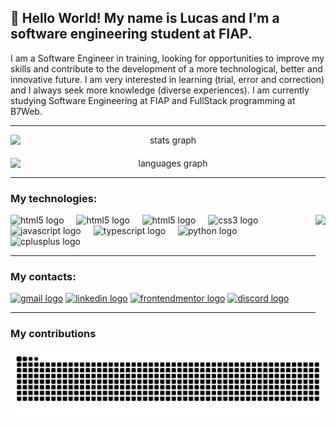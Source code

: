 <h2>👋 Hello World! My name is Lucas and I'm a software engineering student at FIAP.</h2>

I am a Software Engineer in training, looking for opportunities to improve my skills and contribute to the development of a more technological, better and innovative future. I am very interested in learning (trial, error and correction) and I always seek more knowledge (diverse experiences). I am currently studying Software Engineering at FIAP and FullStack programming at B7Web.

---

<div align="center" style="display: flex; flex-direction: column; gap: 20px;">
  <img src="https://github-readme-stats.vercel.app/api?username=1imperador0&hide_title=false&hide_rank=false&show_icons=true&include_all_commits=true&count_private=true&disable_animations=false&theme=dracula&locale=en&hide_border=false" style="width: 100%;" alt="stats graph"  />
  <img src="https://github-readme-stats.vercel.app/api/top-langs?username=1imperador0&locale=en&hide_title=false&layout=compact&card_width=350&langs_count=5&theme=dracula&hide_border=false" style="width: 100%;" alt="languages graph"  />
</div>

---

<h3>My technologies:</h3>

<img align="right" height="175" src="https://media3.giphy.com/media/v1.Y2lkPTc5MGI3NjExM2JkamlpenhhbWljcHh4c3g0bmh3ZmQ0czhrNjRqYjBqM25tbmk0ZiZlcD12MV9pbnRlcm5hbF9naWZfYnlfaWQmY3Q9Zw/lP8ezu4iNVmZYOZn3j/giphy.gif"  />

<div align="left">
  <img src="https://cdn.jsdelivr.net/gh/devicons/devicon/icons/git/git-original.svg" height="30" alt="html5 logo"  />
  <img width="12" />
  <img src="https://cdn.jsdelivr.net/gh/devicons/devicon/icons/github/github-original.svg" height="30" background-color="white" alt="html5 logo"  />
  <img width="12" />
  <img src="https://cdn.jsdelivr.net/gh/devicons/devicon/icons/html5/html5-original.svg" height="30" alt="html5 logo"  />
  <img width="12" />
  <img src="https://cdn.jsdelivr.net/gh/devicons/devicon/icons/css3/css3-original.svg" height="30" alt="css3 logo"  />
  <img width="12" />
  <img src="https://cdn.jsdelivr.net/gh/devicons/devicon/icons/javascript/javascript-original.svg" height="30" alt="javascript logo"  />
  <img width="12" />
  <img src="https://cdn.jsdelivr.net/gh/devicons/devicon/icons/typescript/typescript-original.svg" height="30" alt="typescript logo"  />
  <img width="12" />
  <img src="https://cdn.jsdelivr.net/gh/devicons/devicon/icons/python/python-original.svg" height="30" alt="python logo"  />
  <img width="12" />
  <img src="https://cdn.jsdelivr.net/gh/devicons/devicon/icons/cplusplus/cplusplus-original.svg" height="30" alt="cplusplus logo"  />
</div>

---

<h3>My contacts:</h3>

<div align="left">
  <a href=""><img src="https://img.shields.io/static/v1?message=Gmail&logo=gmail&label=&color=D14836&logoColor=white&labelColor=&style=for-the-badge" height="35" alt="gmail logo"  /></a>
  <a href="https://www.linkedin.com/in/luca5-5ena/"><img src="https://img.shields.io/static/v1?message=LinkedIn&logo=linkedin&label=&color=0077B5&logoColor=white&labelColor=&style=for-the-badge" height="35" alt="linkedin logo"  /></a>
  <a href="https://www.frontendmentor.io/profile/1IMperaDOR0"><img src="https://img.shields.io/static/v1?message=Frontendmentor&logo=frontendmentor&label=&color=4156a4&logoColor=white&labelColor=&style=for-the-badge" height="35" alt="frontendmentor logo"  /></a>
  <a href=""><img src="https://img.shields.io/static/v1?message=Discord&logo=discord&label=&color=7289DA&logoColor=white&labelColor=&style=for-the-badge" height="35" alt="discord logo"  /></a>
</div>

---

<h3>My contributions</h3>

<div align=center>
  <img src="https://raw.githubusercontent.com/1IMperaDOR0/1IMperaDOR0/output/snake.svg" alt="Snake animation" />
</div>